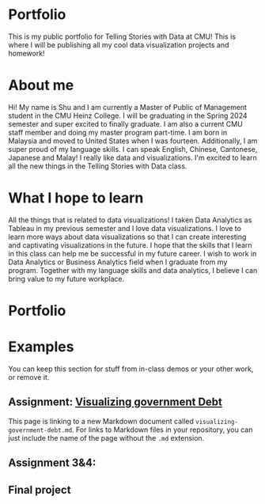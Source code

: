 # Portfolio
This is my public portfolio for Telling Stories with Data at CMU!  This is where I will be publishing all my cool data visualization projects and homework!

# About me
Hi! My name is Shu and I am currently a Master of Public of Management student in the CMU Heinz College. I will be graduating in the Spring 2024 semester and super excited to finally graduate. I am also a current CMU staff member and doing my master program part-time. I am born in Malaysia and moved to United States when I was fourteen. Additionally, I am super proud of my language skills. I can speak English, Chinese, Cantonese, Japanese and Malay! I really like data and visualizations. I'm excited to learn all the new things in the Telling Stories with Data class.

# What I hope to learn
All the things that is related to data visualizations! I taken Data Analytics as Tableau in my previous semester and I love data visualizations. I love to learn more ways about data visualizations so that I can create interesting and captivating visualizations in the future. I hope that the skills that I learn in this class can help me be successful in my future career. I wish to work in Data Analytics or Business Analytics field when I graduate from my program. Together with my language skills and data analytics, I believe I can bring value to my future workplace.

# Portfolio

# Examples
You can keep this section for stuff from in-class demos or your other work, or remove it. 

## Assignment: [Visualizing government Debt](visualizing-government-debt)
This page is linking to a new Markdown document called `visualizing-government-debt.md`.  For links to Markdown files in your repository, you can just include the name of the page without the `.md` extension. 

## Assignment 3&4:

## Final project

